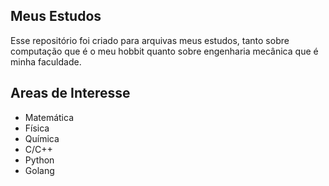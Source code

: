 ## Meus Estudos

Esse repositório foi criado para arquivas meus estudos, tanto sobre computação que é o meu hobbit quanto sobre engenharia mecânica que é minha faculdade.

## Areas de Interesse 

- Matemática
- Física
- Química
- C/C++
- Python
- Golang